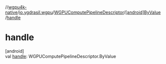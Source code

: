 //[wgpu4k-native](../../../../index.md)/[io.ygdrasil.wgpu](../../index.md)/[WGPUComputePipelineDescriptor](../index.md)/[[android]ByValue](index.md)/[handle](handle.md)

# handle

[android]\
val [handle](handle.md): WGPUComputePipelineDescriptor.ByValue